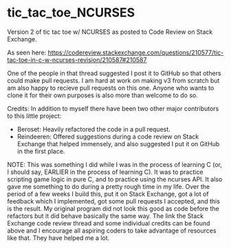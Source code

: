 # tic_tac_toe_NCURSES
Version 2 of tic tac toe w/ NCURSES as posted to Code Review on Stack Exchange. 

As seen here: 
https://codereview.stackexchange.com/questions/210577/tic-tac-toe-in-c-w-ncurses-revision/210587#210587

One of the people in that thread suggested I post it to GitHub so that others could make pull requests. I am hard
at work on making v3 from scratch but am also happy to recieve pull requests on this one. Anyone who wants to clone it for
their own purposes is also more than welcome to do so. 

Credits: 
  In addition to myself there have been two other major contributors to this little project:
  - Beroset: Heavily refactored the code in a pull request.
  - Reindeeren: Offered suggestions during a code review on Stack Exchange that helped immensely, and also
   suggested I put it on GitHub in the first place.

NOTE: This was something I did while I was in the process of learning C (or, I should say, EARLIER in the process of learning C).
It was to practice scripting game logic in pure C, and to practice using the ncurses API. It also gave me something to do
during a pretty rough time in my life. Over the period of a few weeks I build this, put it on Stack Exchange, got a lot of
feedback which I implemented, got some pull requests I accepted, and this is the result. My original program did not look this 
good as code before the refactors but it did behave basically the same way. The link the Stack Exchange code review thread 
and some individual credits can be found above and I encourage all aspiring coders to take advantage of resources like that.
They have helped me a lot.
